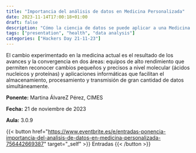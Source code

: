 ```yaml
---
title: "Importancia del análisis de datos en Medicina Personalizada"
date: 2023-11-14T17:00:18+01:00
draft: false
description: "Cómo la ciencia de datos se puede aplicar a una Medicina dirigida al paciente."
tags: ["presentation", "health", "data analysis"]
categories: ["Hackers Day 21-11-23"]
---
```

El cambio experimentado en la medicina actual es el resultado  de los avances y la convergencia  en dos áreas: equipos de alto rendimiento que permiten reconocer cambios pequeños y precisos a nivel molecular (ácidos nucleicos  y proteínas) y aplicaciones  informáticas que  facilitan el almacenamiento, procesamiento y transmisión de gran cantidad de datos simultáneamente.

**Ponente:** Martina ÁlvareZ Pérez, CIMES

**Fecha:** 21 de noviembre de 2023

**Aula:** 3.0.9

{{< button href="https://www.eventbrite.es/e/entradas-ponencia-importancia-del-analisis-de-datos-en-medicina-personalizada-756442669387" target="_self" >}}
Entradas
{{< /button >}}